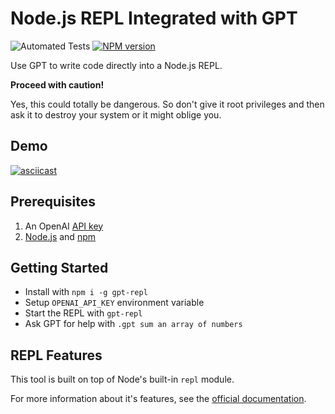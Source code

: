 # Node.js REPL Integrated with GPT

![Automated Tests](https://github.com/imaustink/gpt-repl/actions/workflows/build.yml/badge.svg)
<span class="badge-npmversion"><a href="https://npmjs.org/package/gpt-repl" title="View this project on NPM"><img src="https://img.shields.io/npm/v/gpt-repl.svg" alt="NPM version" /></a></span>

Use GPT to write code directly into a Node.js REPL.

**Proceed with caution!**

Yes, this could totally be dangerous. So don't give it root privileges and then ask it to destroy your system or it might oblige you.

## Demo

[![asciicast](https://asciinema.org/a/AaA7UsxK4UExPO61SFI9zrBqb.svg)](https://asciinema.org/a/AaA7UsxK4UExPO61SFI9zrBqb)

## Prerequisites

1. An OpenAI [API key](https://platform.openai.com/account/api-keys)
1. [Node.js](https://nodejs.org/en) and [npm](https://www.npmjs.com/)

## Getting Started

- Install with `npm i -g gpt-repl`
- Setup `OPENAI_API_KEY` environment variable
- Start the REPL with `gpt-repl`
- Ask GPT for help with `.gpt sum an array of numbers`

## REPL Features

This tool is built on top of Node's built-in `repl` module.

For more information about it's features, see the [official documentation](https://nodejs.org/api/repl.html).
